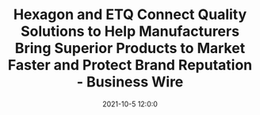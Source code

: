 ---
"title": "Hexagon and ETQ Connect Quality Solutions to Help Manufacturers Bring Superior Products to Market Faster and Protect Brand Reputation - Business Wire"
"date": "2021-10-5 12:0:0"
"feed_name": "GOOGLENEWSINDUSTRIAL"
"feed_website": "https://news.google.com/search?q=industrial%2Bincident&hl=en-US&gl=US&ceid=US:en"
"feed_rss": "https://news.google.com/rss/search?q=industrial%2Bincident&hl=en-US&gl=US&ceid=US:en"
"link": "https://www.businesswire.com/news/home/20211005005142/en/Hexagon-and-ETQ-Connect-Quality-Solutions-to-Help-Manufacturers-Bring-Superior-Products-to-Market-Faster-and-Protect-Brand-Reputation"
"source": "{'href': 'https://www.businesswire.com', 'title': 'Business Wire'}"
"file": "_posts/2021-1-1-f0b64091db0e6255876136cd88fcc48280d28fc1.md"
"accident": "0"
"drilling": "0"
"dead": "0"
"injured": "0"
"arrested": "0"
"place": "unknown place"
"where": "unknown site"
"causes": "unknown"
"place_uri": "unknown place"
---